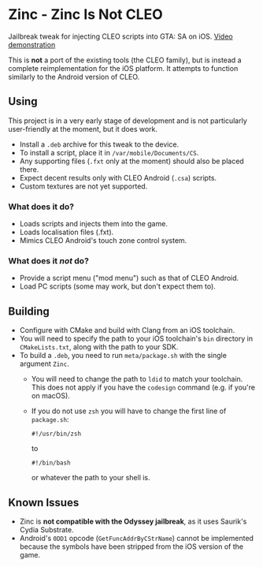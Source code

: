 # Zinc - Zinc Is Not CLEO

Jailbreak tweak for injecting CLEO scripts into GTA: SA on
iOS. [Video demonstration](https://www.youtube.com/watch?v=6FTkOEV7qnw)

This is **not** a port of the existing tools (the CLEO family), but is instead a complete reimplementation for the iOS
platform. It attempts to function similarly to the Android version of CLEO.

## Using

This project is in a very early stage of development and is not particularly user-friendly at the moment, but it does
work.

* Install a `.deb` archive for this tweak to the device.
* To install a script, place it in `/var/mobile/Documents/CS`.
* Any supporting files (`.fxt` only at the moment) should also be placed there.
* Expect decent results only with CLEO Android (`.csa`) scripts.
* Custom textures are not yet supported.

### What does it do?

* Loads scripts and injects them into the game.
* Loads localisation files (.fxt).
* Mimics CLEO Android's touch zone control system.

### What does it *not* do?

* Provide a script menu ("mod menu") such as that of CLEO Android.
* Load PC scripts (some may work, but don't expect them to).

## Building

* Configure with CMake and build with Clang from an iOS toolchain.
* You will need to specify the path to your iOS toolchain's `bin` directory in `CMakeLists.txt`, along with the path to
  your SDK.
* To build a `.deb`, you need to run `meta/package.sh` with the single argument `Zinc`.
    * You will need to change the path to `ldid` to match your toolchain. This does not apply if you have the `codesign`
      command (e.g. if you're on macOS).
    * If you do not use `zsh` you will have to change the first line of `package.sh`:

        ```shell
        #!/usr/bin/zsh
        ```
      to
        ```shell
        #!/bin/bash
        ```
      or whatever the path to your shell is.

## Known Issues

* Zinc is **not compatible with the Odyssey jailbreak**, as it uses Saurik's Cydia Substrate.
* Android's `0DD1` opcode (`GetFuncAddrByCStrName`) cannot be implemented because the symbols have been stripped from
  the iOS version of the game.